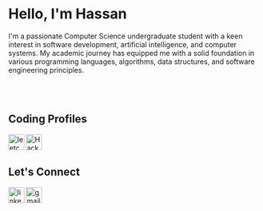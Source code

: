 # Hello, I'm Hassan

 I'm a passionate Computer Science undergraduate student with a keen interest in software development, artificial intelligence, and computer systems. My academic journey has equipped me with a solid foundation in various programming languages, algorithms, data structures, and software engineering principles.

<br />
<br />

## Coding Profiles

<a  width="40px" href="https://leetcode.com/hassan_ikram/">
  <img align="left" src="https://i.ibb.co/0Q5hfMX/leetcode.png" alt="leetcode" width="32px">
</a>
<a  width="40px" href="https://www.hackerrank.com/profile/bcsf20m525">
  <img align="left" src="https://i.ibb.co/GxL84YG/Hacker-Rank-Icon-1000px.png" width="32px" alt="Hacker-Rank">
</a>


<br />
<br />

## Let's Connect
<a  width="40px" href="https://www.linkedin.com/in/muhammad-hassan-ikram-a22b13204/">
  <img align="left"  width="32px" src="https://img.icons8.com/color/48/linkedin.png" alt="linkedin" />
</a>
<a href="mailto:hassanikram1065@gmail.com">
    <img align="left"  width="32px"  src="https://img.icons8.com/color/48/gmail-new.png" alt="gmail-new">
</a>
